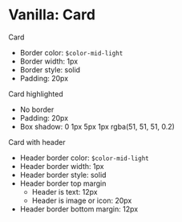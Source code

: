 # Vanilla: Card

Card
- Border color: `$color-mid-light`
- Border width: 1px
- Border style: solid
- Padding: 20px

Card highlighted
- No border
- Padding: 20px
- Box shadow: 0 1px 5px 1px rgba(51, 51, 51, 0.2)

Card with header
- Header border color: `$color-mid-light`
- Header border width: 1px
- Header border style: solid
- Header border top margin
  - Header is text: 12px
  - Header is image or icon: 20px
- Header border bottom margin: 12px